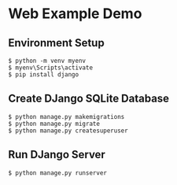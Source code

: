 # Web Example Demo

## Environment Setup
```
$ python -m venv myenv
$ myenv\Scripts\activate
$ pip install django
```

## Create DJango SQLite Database
```
$ python manage.py makemigrations
$ python manage.py migrate
$ python manage.py createsuperuser
```

## Run DJango Server
```
$ python manage.py runserver
```